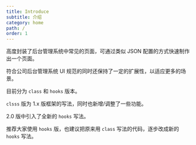```yaml
---
title: Introduce
subtitle: 介绍
category: home
path: /
order: 1
---
```


高度封装了后台管理系统中常见的页面，可通过类似 JSON 配置的方式快速制作出一个页面。

符合公司后台管理系统 UI 规范的同时还保持了一定的扩展性，以适应更多的场景。

目前分为 `class` 和 `hooks` 版本。

`clsss` 版为 1.x 版框架的写法，同时也新增/调整了一些功能。

2.0 版中引入了全新的 `hooks` 写法。

推荐大家使用 `hooks` 版，也建议把原来用 `class` 写法的代码，逐步改成新的 `hooks` 写法。
